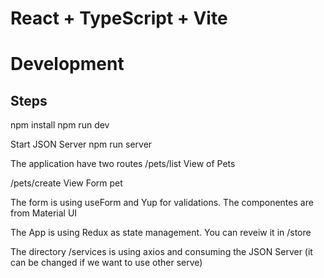 # React + TypeScript + Vite
# Development

## Steps
npm install
npm run dev

Start JSON Server
npm run server

The application have two routes
/pets/list 
View of Pets

/pets/create
View Form pet


The form is using useForm and Yup for validations.
The componentes are from Material UI

The App is using Redux as state management. You can reveiw it in /store

The directory /services is using axios and consuming the JSON Server (it can be changed if we want to use other serve)
